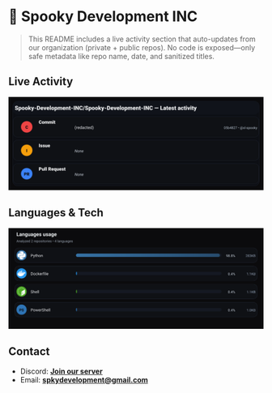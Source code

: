 # 👻 Spooky Development INC

> This README includes a live activity section that auto-updates from our organization (private + public repos). No code is exposed—only safe metadata like repo name, date, and sanitized titles.

## Live Activity
![Repo Snapshot](./assets/repo-snapshot.svg?v=e646e6aead)

## Languages & Tech
![Languages Usage](./assets/languages.svg?v=8e8571f5d8)

## Contact
- Discord: **[Join our server](https://discord.gg/XYspZgEEJb)**
- Email: **spkydevelopment@gmail.com**
